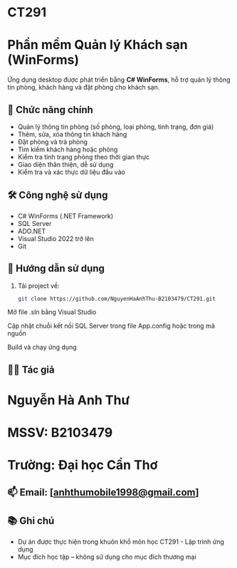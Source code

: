 # CT291
# Phần mềm Quản lý Khách sạn (WinForms)

Ứng dụng desktop được phát triển bằng **C# WinForms**, hỗ trợ quản lý thông tin phòng, khách hàng và đặt phòng cho khách sạn.

## 🎯 Chức năng chính

- Quản lý thông tin phòng (số phòng, loại phòng, tình trạng, đơn giá)
- Thêm, sửa, xóa thông tin khách hàng
- Đặt phòng và trả phòng
- Tìm kiếm khách hàng hoặc phòng
- Kiểm tra tình trạng phòng theo thời gian thực
- Giao diện thân thiện, dễ sử dụng
- Kiểm tra và xác thực dữ liệu đầu vào

## 🛠️ Công nghệ sử dụng

- C# WinForms (.NET Framework)
- SQL Server
- ADO.NET
- Visual Studio 2022 trở lên
- Git


## 🚀 Hướng dẫn sử dụng

1. Tải project về:
   ```bash
   git clone https://github.com/NguyenHaAnhThu-B2103479/CT291.git
Mở file .sln bằng Visual Studio

Cập nhật chuỗi kết nối SQL Server trong file App.config hoặc trong mã nguồn

Build và chạy ứng dụng

## 👩‍💻 Tác giả
# Nguyễn Hà Anh Thư
# MSSV: B2103479
# Trường: Đại học Cần Thơ

## 📫 Email: [anhthumobile1998@gmail.com]

## 📚 Ghi chú
- Dự án được thực hiện trong khuôn khổ môn học CT291 - Lập trình ứng dụng
- Mục đích học tập – không sử dụng cho mục đích thương mại
